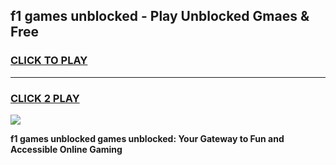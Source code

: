 
## f1 games unblocked - Play Unblocked Gmaes & Free
<h3>
<a href="https://premium.freeplayer.one?title=f1_games_unblocked&ref=20F">CLICK TO PLAY</a></h3>
<hr>

<h3>
<a href="https://premium.freeplayer.one?title=f1_games_unblocked&ref=20F">CLICK 2 PLAY</a>
  
</h3>

<a href="https://premium.freeplayer.one?title=f1_games_unblocked&ref=20F/"><img src="https://clearcache.store/games.png"></a>


**f1 games unblocked games unblocked: Your Gateway to Fun and Accessible Online Gaming**
